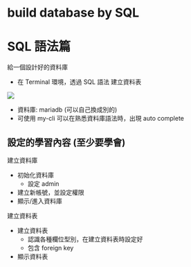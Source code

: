 # build database by SQL 

# SQL 語法篇

給一個設計好的資料庫

- 在 Terminal 環境，透過 SQL 語法 建立資料表

![](https://i.imgur.com/qtfMqEj.png)

- 資料庫: mariadb (可以自己換成別的)
- 可使用 my-cli 可以在熟悉資料庫語法時，出現 auto complete

## 設定的學習內容 (至少要學會)

建立資料庫

- 初始化資料庫
  - 設定 admin
- 建立新帳號，並設定權限
- 顯示/進入資料庫

建立資料表

- 建立資料表
  - 認識各種欄位型別，在建立資料表時設定好
  - 包含 foreign key
- 顯示資料表